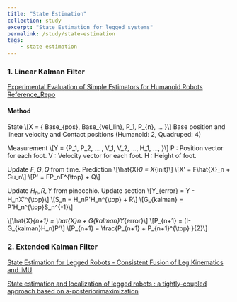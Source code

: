 ```yaml
---
title: "State Estimation"
collection: study
excerpt: "State Estimation for legged systems"
permalink: /study/state-estimation
tags:
    - state estimation
---
```


### 1. Linear Kalman Filter
[Experimental Evaluation of Simple Estimators for Humanoid Robots](https://hal.science/hal-01574819v2/document)
[Reference_Repo](https://github.com/qiayuanl/legged_control/tree/master/legged_estimation)

#### Method
State \\[X = \{ Base_{pos}, Base_{vel\_lin}, P_1, P_{n}, ... \}\\]
Base position and linear velocity and Contact positions (Humanoid: 2, Quadruped: 4)

Measurement \\[Y = \{P_1, P_2, ... , V_1, V_2, ..., H_1, ..., \}\\]
P : Position vector for each foot.
V : Velocity vector for each foot.
H : Height of foot.

Update $F, G, Q$ from time.
Prediction
\\[\hat{X}_0 = X_{init}\\]
\\[X' = F\hat{X}_n + Gu_n\\]
\\[P' = FP_nF^{\top} + Q\\]

Update $H_n, R, Y$ from pinocchio.
Update section
\\[Y_{error} = Y - H_nX'^{\top}\\]
\\[S_n = H_nP'H_n^{\top} + R\\]
\\[G_{kalman} = P'H_n^{\top}S_n^{-1}\\]

\\[\hat{X}_{n+1} = \hat{X}_n + G_{kalman}Y_{error}\\]
\\[P_{n+1} = (I-G_{kalman}H_n)P'\\]
\\[P_{n+1} = \frac{P_{n+1} + P_{n+1}^{\top} }{2}\\]



### 2. Extended Kalman Filter
[State Estimation for Legged Robots - Consistent Fusion of Leg Kinematics and IMU](https://roboticsproceedings.org/rss08/p03.pdf)

[State estimation and localization of legged robots : a tightly-coupled approach based on a-posteriorimaximization](https://theses.hal.science/tel-03715727)